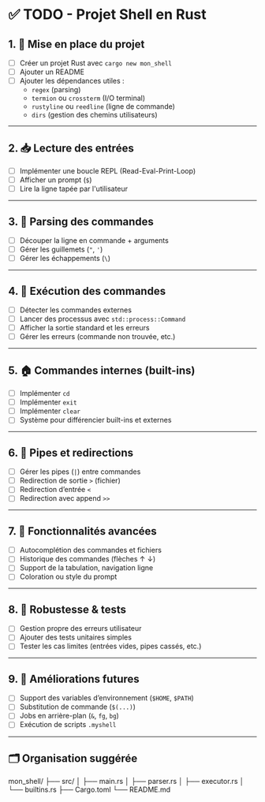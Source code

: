 # ✅ TODO - Projet Shell en Rust

## 1. 🔧 Mise en place du projet
- [ ] Créer un projet Rust avec `cargo new mon_shell`
- [ ] Ajouter un README
- [ ] Ajouter les dépendances utiles :
  - `regex` (parsing)
  - `termion` ou `crossterm` (I/O terminal)
  - `rustyline` ou `reedline` (ligne de commande)
  - `dirs` (gestion des chemins utilisateurs)

---

## 2. 📥 Lecture des entrées
- [ ] Implémenter une boucle REPL (Read-Eval-Print-Loop)
- [ ] Afficher un prompt (`$`)
- [ ] Lire la ligne tapée par l'utilisateur

---

## 3. 🔎 Parsing des commandes
- [ ] Découper la ligne en commande + arguments
- [ ] Gérer les guillemets (`"`, `'`)
- [ ] Gérer les échappements (`\`)

---

## 4. 🧠 Exécution des commandes
- [ ] Détecter les commandes externes
- [ ] Lancer des processus avec `std::process::Command`
- [ ] Afficher la sortie standard et les erreurs
- [ ] Gérer les erreurs (commande non trouvée, etc.)

---

## 5. 🏠 Commandes internes (built-ins)
- [ ] Implémenter `cd`
- [ ] Implémenter `exit`
- [ ] Implémenter `clear`
- [ ] Système pour différencier built-ins et externes

---

## 6. 🔄 Pipes et redirections
- [ ] Gérer les pipes (`|`) entre commandes
- [ ] Redirection de sortie `>` (fichier)
- [ ] Redirection d’entrée `<`
- [ ] Redirection avec append `>>`

---

## 7. 🎨 Fonctionnalités avancées
- [ ] Autocomplétion des commandes et fichiers
- [ ] Historique des commandes (flèches ↑ ↓)
- [ ] Support de la tabulation, navigation ligne
- [ ] Coloration ou style du prompt

---

## 8. 🧪 Robustesse & tests
- [ ] Gestion propre des erreurs utilisateur
- [ ] Ajouter des tests unitaires simples
- [ ] Tester les cas limites (entrées vides, pipes cassés, etc.)

---

## 9. 🚀 Améliorations futures
- [ ] Support des variables d’environnement (`$HOME`, `$PATH`)
- [ ] Substitution de commande (`$(...)`)
- [ ] Jobs en arrière-plan (`&`, `fg`, `bg`)
- [ ] Exécution de scripts `.myshell`

---

## 🗂️ Organisation suggérée
mon_shell/
├── src/
│   ├── main.rs
│   ├── parser.rs
│   ├── executor.rs
│   └── builtins.rs
├── Cargo.toml
└── README.md
